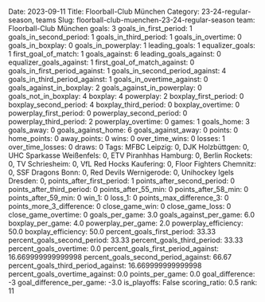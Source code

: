Date: 2023-09-11
Title: Floorball-Club München
Category: 23-24-regular-season, teams
Slug: floorball-club-muenchen-23-24-regular-season
team: Floorball-Club München
goals: 3
goals_in_first_period: 1
goals_in_second_period: 1
goals_in_third_period: 1
goals_in_overtime: 0
goals_in_boxplay: 0
goals_in_powerplay: 1
leading_goals: 1
equalizer_goals: 1
first_goal_of_match: 1
goals_against: 6
leading_goals_against: 0
equalizer_goals_against: 1
first_goal_of_match_against: 0
goals_in_first_period_against: 1
goals_in_second_period_against: 4
goals_in_third_period_against: 1
goals_in_overtime_against: 0
goals_against_in_boxplay: 2
goals_against_in_powerplay: 0
goals_not_in_boxplay: 4
boxplay: 4
powerplay: 2
boxplay_first_period: 0
boxplay_second_period: 4
boxplay_third_period: 0
boxplay_overtime: 0
powerplay_first_period: 0
powerplay_second_period: 0
powerplay_third_period: 2
powerplay_overtime: 0
games: 1
goals_home: 3
goals_away: 0
goals_against_home: 6
goals_against_away: 0
points: 0
home_points: 0
away_points: 0
wins: 0
over_time_wins: 0
losses: 1
over_time_losses: 0
draws: 0
Tags:  MFBC Leipzig: 0,  DJK Holzbüttgen: 0,  UHC Sparkasse Weißenfels: 0,  ETV Piranhhas Hamburg: 0,  Berlin Rockets: 0,  TV Schriesheim: 0,  VfL Red Hocks Kaufering: 0,  Floor Fighters Chemnitz: 0,  SSF Dragons Bonn: 0,  Red Devils Wernigerode: 0,  Unihockey Igels Dresden: 0,
points_after_first_period: 1
points_after_second_period: 0
points_after_third_period: 0
points_after_55_min: 0
points_after_58_min: 0
points_after_59_min: 0
win_1: 0
loss_1: 0
points_max_difference_3: 0
points_more_3_difference: 0
close_game_win: 0
close_game_loss: 0
close_game_overtime: 0
goals_per_game: 3.0
goals_against_per_game: 6.0
boxplay_per_game: 4.0
powerplay_per_game: 2.0
powerplay_efficiency: 50.0
boxplay_efficiency: 50.0
percent_goals_first_period: 33.33
percent_goals_second_period: 33.33
percent_goals_third_period: 33.33
percent_goals_overtime: 0.0
percent_goals_first_period_against: 16.669999999999998
percent_goals_second_period_against: 66.67
percent_goals_third_period_against: 16.669999999999998
percent_goals_overtime_against: 0.0
points_per_game: 0.0
goal_difference: -3
goal_difference_per_game: -3.0
is_playoffs: False
scoring_ratio: 0.5
rank: 11
